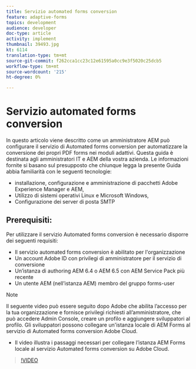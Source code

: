 ```yaml
---
title: Servizio automated forms conversion
feature: adaptive-forms
topics: development
audience: developer
doc-type: article
activity: implement
thumbnail: 39493.jpg
kt: 6114
translation-type: tm+mt
source-git-commit: f262cca1cc23c12e61595a0cc9e3f5020c25dcb5
workflow-type: tm+mt
source-wordcount: '215'
ht-degree: 0%

---
```


# Servizio automated forms conversion

In questo articolo viene descritto come un amministratore AEM può configurare il servizio di Automated forms conversion per automatizzare la conversione dei propri PDF forms nei moduli adattivi. Questa guida è destinata agli amministratori IT e AEM della vostra azienda. Le informazioni fornite si basano sul presupposto che chiunque legga la presente Guida abbia familiarità con le seguenti tecnologie:

* installazione, configurazione e amministrazione di pacchetti Adobe Experience Manager e AEM,
* Utilizzo di sistemi operativi Linux e Microsoft Windows,
* Configurazione dei server di posta SMTP

## Prerequisiti:

Per utilizzare il servizio Automated forms conversion è necessario disporre dei seguenti requisiti:

* Il servizio automated forms conversion è abilitato per l&#39;organizzazione
* Un account Adobe ID  con privilegi di amministratore per il servizio di conversione
* Un’istanza di authoring AEM 6.4 o AEM 6.5 con AEM Service Pack più recente
* Un utente AEM (nell’istanza AEM) membro del gruppo forms-user

>[!NOTE]
>Il seguente video può essere seguito dopo  Adobe che abilita l’accesso per la tua organizzazione e fornisce privilegi richiesti all’amministratore, che può accedere  Admin Console, creare un profilo e aggiungere sviluppatori al profilo. Gli sviluppatori possono collegare un&#39;istanza locale di  AEM Forms al servizio di Automated forms conversion  Adobe Cloud.

* Il video illustra i passaggi necessari per collegare l’istanza AEM Forms  locale al servizio Automated forms conversion su  Adobe Cloud.

>[!VIDEO](https://video.tv.adobe.com/v/39493/?quality=9&learn=on)

